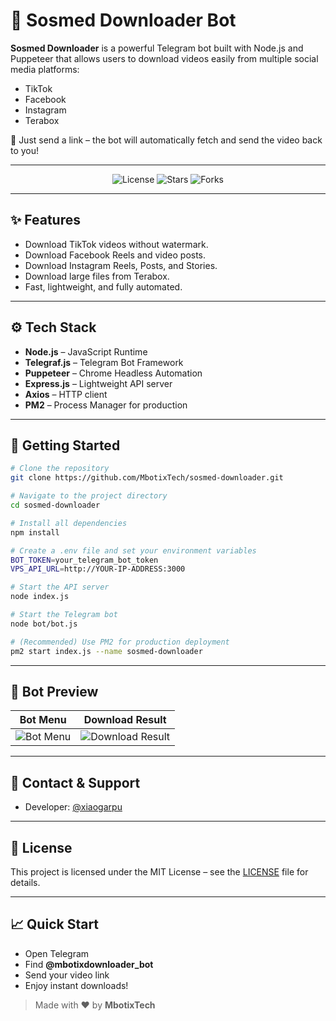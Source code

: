 # 🚀 Sosmed Downloader Bot

**Sosmed Downloader** is a powerful Telegram bot built with Node.js and Puppeteer that allows users to download videos easily from multiple social media platforms:
- TikTok
- Facebook
- Instagram
- Terabox

🎯 Just send a link – the bot will automatically fetch and send the video back to you!

---

<p align="center">
  <img src="https://img.shields.io/github/license/MbotixTech/sosmed-downloader?style=flat-square" alt="License">
  <img src="https://img.shields.io/github/stars/MbotixTech/sosmed-downloader?style=flat-square" alt="Stars">
  <img src="https://img.shields.io/github/forks/MbotixTech/sosmed-downloader?style=flat-square" alt="Forks">
</p>

---

## ✨ Features
- Download TikTok videos without watermark.
- Download Facebook Reels and video posts.
- Download Instagram Reels, Posts, and Stories.
- Download large files from Terabox.
- Fast, lightweight, and fully automated.

---

## ⚙️ Tech Stack
- **Node.js** – JavaScript Runtime
- **Telegraf.js** – Telegram Bot Framework
- **Puppeteer** – Chrome Headless Automation
- **Express.js** – Lightweight API server
- **Axios** – HTTP client
- **PM2** – Process Manager for production

---

## 🚀 Getting Started

```bash
# Clone the repository
git clone https://github.com/MbotixTech/sosmed-downloader.git

# Navigate to the project directory
cd sosmed-downloader

# Install all dependencies
npm install

# Create a .env file and set your environment variables
BOT_TOKEN=your_telegram_bot_token
VPS_API_URL=http://YOUR-IP-ADDRESS:3000

# Start the API server
node index.js

# Start the Telegram bot
node bot/bot.js

# (Recommended) Use PM2 for production deployment
pm2 start index.js --name sosmed-downloader
```

---

## 📸 Bot Preview
| Bot Menu | Download Result |
| :---: | :---: |
| ![Bot Menu](https://github.com/user-attachments/assets/1c1cbfe4-7f73-40e9-95b5-dda2f5504ba0) | ![Download Result](https://github.com/user-attachments/assets/327b3307-70d0-4792-b05f-0e2b0ffb8758) |


---

## 💬 Contact & Support
- Developer: [@xiaogarpu](https://t.me/xiaogarpu)

---

## 📄 License
This project is licensed under the MIT License – see the [LICENSE](LICENSE) file for details.

---

## 📈 Quick Start
- Open Telegram
- Find **@mbotixdownloader_bot**
- Send your video link
- Enjoy instant downloads!


> Made with ❤️ by **MbotixTech**
